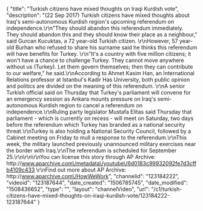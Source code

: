 {
    "title": "Turkish citizens have mixed thoughts on Iraqi Kurdish vote",
    "description": "(22 Sep 2017) Turkish citizens have mixed thoughts about Iraq's semi-autonomous Kurdish region's upcoming referendum on independence.\r\n\"They should abandon this referendum immediately. They should abandon this and they should know their place as a neighbour,\" said Gurcan Kucuktas, a 72 year-old Turkish citizen. \r\nHowever, 57 year-old Burhan who refused to share his surname said he thinks this referendum will have benefits for Turkey. \r\n\"It's a country with five million citizens; it won't have a chance to challenge Turkey. They cannot move anywhere without us (Turkey). Let them govern themselves; then they can contribute to our welfare,\" he said.\r\nAccording to Ahmet Kasim Han, an International Relations professor at Istanbul's Kadir Has University, both public opinion and politics are divided on the meaning of this referendum. \r\nA senior Turkish official said on Thursday that Turkey's parliament will convene for an emergency session as Ankara mounts pressure on Iraq's semi-autonomous Kurdish region to cancel a referendum on independence.\r\nRuling party legislator Mustafa Elitas said Thursday that parliament - which is currently on recess - will meet on Saturday, two days before the referendum which Turkey has branded as a national security threat.\r\nTurkey is also holding a National Security Council, followed by a Cabinet meeting on Friday to mull a response to the referendum.\r\nThis week, the military launched previously unannounced military exercises near the border with Iraq.\r\nThe referendum is scheduled for September 25.\r\n\r\n\r\nYou can license this story through AP Archive: http:\/\/www.aparchive.com\/metadata\/youtube\/6d0183c99932092fe7d3cffb4109c433 \r\nFind out more about AP Archive: http:\/\/www.aparchive.com\/HowWeWork",
    "channelid": "123184222",
    "videoid": "123187644",
    "date_created": "1506785745",
    "date_modified": "1508436652",
    "type": "",
    "layout": "channelVideo",
    "url": "\/c1\/turkish-citizens-have-mixed-thoughts-on-iraqi-kurdish-vote\/123184222-123187644"
}